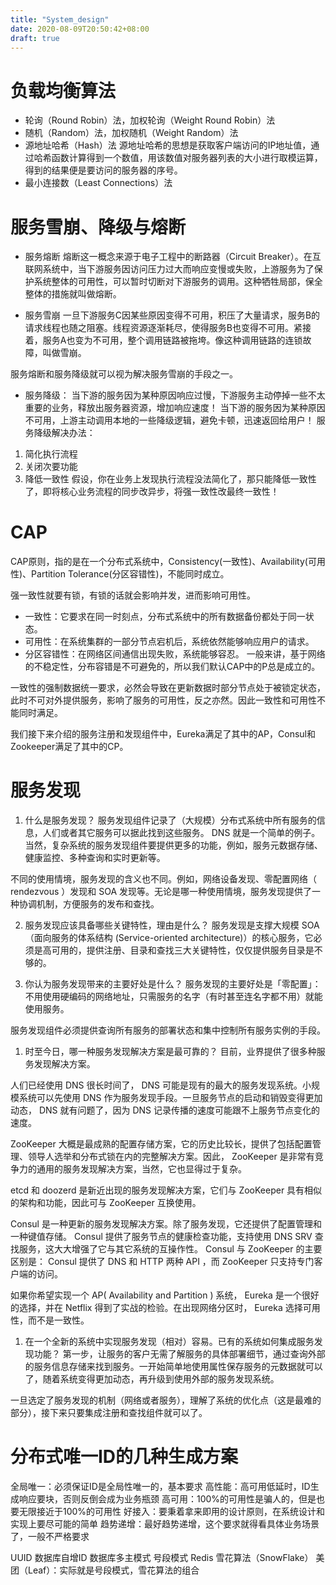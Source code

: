 ```yaml
---
title: "System_design"
date: 2020-08-09T20:50:42+08:00
draft: true
---
```


# 负载均衡算法
- 轮询（Round Robin）法，加权轮询（Weight Round Robin）法
- 随机（Random）法，加权随机（Weight Random）法
- 源地址哈希（Hash）法
    源地址哈希的思想是获取客户端访问的IP地址值，通过哈希函数计算得到一个数值，用该数值对服务器列表的大小进行取模运算，得到的结果便是要访问的服务器的序号。
- 最小连接数（Least Connections）法

# 服务雪崩、降级与熔断
- 服务熔断
熔断这一概念来源于电子工程中的断路器（Circuit Breaker）。在互联网系统中，当下游服务因访问压力过大而响应变慢或失败，上游服务为了保护系统整体的可用性，可以暂时切断对下游服务的调用。这种牺牲局部，保全整体的措施就叫做熔断。

- 服务雪崩
一旦下游服务C因某些原因变得不可用，积压了大量请求，服务B的请求线程也随之阻塞。线程资源逐渐耗尽，使得服务B也变得不可用。紧接着，服务A也变为不可用，整个调用链路被拖垮。像这种调用链路的连锁故障，叫做雪崩。

服务熔断和服务降级就可以视为解决服务雪崩的手段之一。

- 服务降级：
当下游的服务因为某种原因响应过慢，下游服务主动停掉一些不太重要的业务，释放出服务器资源，增加响应速度！
当下游的服务因为某种原因不可用，上游主动调用本地的一些降级逻辑，避免卡顿，迅速返回给用户！
服务降级解决办法：
1. 简化执行流程
2. 关闭次要功能
3. 降低一致性
假设，你在业务上发现执行流程没法简化了，那只能降低一致性了，即将核心业务流程的同步改异步，将强一致性改最终一致性！

# CAP
CAP原则，指的是在一个分布式系统中，Consistency(一致性)、Availability(可用性)、Partition Tolerance(分区容错性)，不能同时成立。

强一致性就要有锁，有锁的话就会影响并发，进而影响可用性。

- 一致性：它要求在同一时刻点，分布式系统中的所有数据备份都处于同一状态。
- 可用性：在系统集群的一部分节点宕机后，系统依然能够响应用户的请求。
- 分区容错性：在网络区间通信出现失败，系统能够容忍。
一般来讲，基于网络的不稳定性，分布容错是不可避免的，所以我们默认CAP中的P总是成立的。

一致性的强制数据统一要求，必然会导致在更新数据时部分节点处于被锁定状态，此时不可对外提供服务，影响了服务的可用性，反之亦然。因此一致性和可用性不能同时满足。

我们接下来介绍的服务注册和发现组件中，Eureka满足了其中的AP，Consul和Zookeeper满足了其中的CP。

# 服务发现
1. 什么是服务发现？
服务发现组件记录了（大规模）分布式系统中所有服务的信息，人们或者其它服务可以据此找到这些服务。 DNS 就是一个简单的例子。当然，复杂系统的服务发现组件要提供更多的功能，例如，服务元数据存储、健康监控、多种查询和实时更新等。

不同的使用情境，服务发现的含义也不同。例如，网络设备发现、零配置网络（ rendezvous ）发现和 SOA 发现等。无论是哪一种使用情境，服务发现提供了一种协调机制，方便服务的发布和查找。

2. 服务发现应该具备哪些关键特性，理由是什么？
服务发现是支撑大规模 SOA （面向服务的体系结构 (Service-oriented architecture)）的核心服务，它必须是高可用的，提供注册、目录和查找三大关键特性，仅仅提供服务目录是不够的。

3. 你认为服务发现带来的主要好处是什么？
服务发现的主要好处是「零配置」：不用使用硬编码的网络地址，只需服务的名字（有时甚至连名字都不用）就能使用服务。

服务发现组件必须提供查询所有服务的部署状态和集中控制所有服务实例的手段。

1. 时至今日，哪一种服务发现解决方案是最可靠的？
目前，业界提供了很多种服务发现解决方案。

人们已经使用 DNS 很长时间了， DNS 可能是现有的最大的服务发现系统。小规模系统可以先使用 DNS 作为服务发现手段。一旦服务节点的启动和销毁变得更加动态， DNS 就有问题了，因为 DNS 记录传播的速度可能跟不上服务节点变化的速度。

ZooKeeper 大概是最成熟的配置存储方案，它的历史比较长，提供了包括配置管理、领导人选举和分布式锁在内的完整解决方案。因此， ZooKeeper 是非常有竞争力的通用的服务发现解决方案，当然，它也显得过于复杂。

etcd 和 doozerd 是新近出现的服务发现解决方案，它们与 ZooKeeper 具有相似的架构和功能，因此可与 ZooKeeper 互换使用。

Consul 是一种更新的服务发现解决方案。除了服务发现，它还提供了配置管理和一种键值存储。 Consul 提供了服务节点的健康检查功能，支持使用 DNS SRV 查找服务，这大大增强了它与其它系统的互操作性。 Consul 与 ZooKeeper 的主要区别是： Consul 提供了 DNS 和 HTTP 两种 API ，而 ZooKeeper 只支持专门客户端的访问。

如果你希望实现一个 AP( Availability and Partition ) 系统， Eureka 是一个很好的选择，并在 Netflix 得到了实战的检验。在出现网络分区时， Eureka 选择可用性，而不是一致性。

1. 在一个全新的系统中实现服务发现（相对）容易。已有的系统如何集成服务发现功能？
第一步，让服务的客户无需了解服务的具体部署细节，通过查询外部的服务信息存储来找到服务。一开始简单地使用属性保存服务的元数据就可以了，随着系统变得更加动态，再升级到使用外部的服务发现系统。

一旦选定了服务发现的机制（网络或者服务），理解了系统的优化点（这是最难的部分），接下来只要集成注册和查找组件就可以了。

# 分布式唯一ID的几种生成方案

全局唯一：必须保证ID是全局性唯一的，基本要求
高性能：高可用低延时，ID生成响应要块，否则反倒会成为业务瓶颈
高可用：100%的可用性是骗人的，但是也要无限接近于100%的可用性
好接入：要秉着拿来即用的设计原则，在系统设计和实现上要尽可能的简单
趋势递增：最好趋势递增，这个要求就得看具体业务场景了，一般不严格要求

UUID
数据库自增ID
数据库多主模式
号段模式
Redis
雪花算法（SnowFlake）
美团（Leaf）：实际就是号段模式，雪花算法的组合



